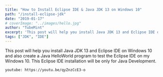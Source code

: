 ```yaml
---
title: "How to Install Eclipse IDE & Java JDK 13 on Windows 10"
path: "/install-eclipse-jdk"
date: "2019-01-17"
# coverImage: "../images/hello.jpg"
author: "TubeMint"
excerpt: 'This post will help you install Java JDK 13 and Eclipse IDE on Windows 10 and also create a Java HelloWorld program to test the Eclipse IDE on my Windows 10. This Eclipse IDE installation will be only for Java Development.'
tags: ["JDK", "IDE"]
---
```


This post will help you install Java JDK 13 and Eclipse IDE on Windows 10 and also create a Java HelloWorld program to test the Eclipse IDE on my Windows 10. This Eclipse IDE installation will be only for Java Development.

`youtube: https://youtu.be/qyZnzCcE3-o`